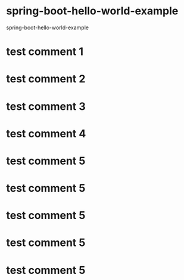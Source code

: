 # spring-boot-hello-world-example
spring-boot-hello-world-example


# test comment 1

# test comment 2

# test comment 3

# test comment 4

# test comment 5


# test comment 5



# test comment 5


# test comment 5


# test comment 5